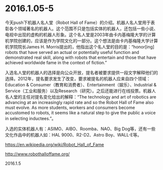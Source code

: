 2016.1.05-5
============
今天push下机器人名人堂（Robot Hall of Fame）的介绍。机器人名人堂用于表彰各个领域著名的机器人。这个范围不只是包括实体的机器人，还包括一些小说、电视中出现的虚构的机器人形象。这个名人堂是2003年由卡内基梅隆大学的计算机学院创建的，应该是作为学院文化的一部分。这个想法是由卡内基梅隆大学计算机学院院长James H. Morris提出的，他指出这个名人堂的目的是：“honor[ing] robots that have served an actual or potentially useful function and demonstrated real skill, along with robots that entertain and those that have achieved worldwide fame in the context of fiction.”

入选名人堂的机器人的选择是向公众开放，提名者被要求提供一段文字解释他们的选择。2012年，提名要求发生了改变，要求被提名的机器人应来自四个领域：Education & Consumer（教育和消费者）、Entertainment（娱乐）、Industrial & Service（工业和服务）以及Research（研究）。之后还能进行在线投票。机器人名人堂的主任对提名变化给出的解释：“The technology and art of robotics are advancing at an increasingly rapid rate and so the Robot Hall of Fame also must evolve. As more students, workers and consumers become accustomed to robots, it seems like a natural step to give the public a voice in selecting inductees.”。

入选的实体机器人有：ASIMO、AIBO、Roomba、NAO、Big Dog等，还有一些文化作品中的机器人如：HAL 9000、R2-D2、Astro Boy、WALL-E等。

https://en.wikipedia.org/wiki/Robot_Hall_of_Fame

http://www.robothalloffame.org/

2016.1.5